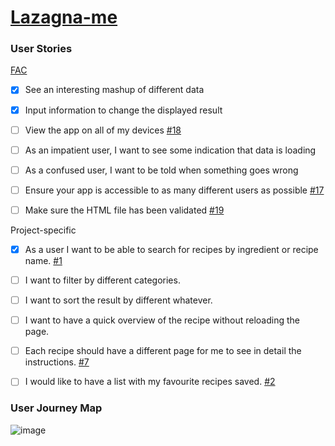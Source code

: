 # [Lazagna-me](https://fac25.github.io/Week2-HTTP-Patrick-Manoela/)

### User Stories

[FAC](https://learn.foundersandcoders.com/course/syllabus/pre-apprenticeship/http/project/)
- [x] See an interesting mashup of different data 
- [x] Input information to change the displayed result
- [ ] View the app on all of my devices [#18][i18]
- [ ] As an impatient user, I want to see some indication that data is loading
- [ ] As a confused user, I want to be told when something goes wrong
- [ ] Ensure your app is accessible to as many different users as possible [#17][i17]
- [ ] Make sure the HTML file has been validated [#19][i19]


Project-specific
- [x] As a user I want to be able to search for recipes by ingredient or recipe name. [#1][i1]
- [ ] I want to filter by different categories.
- [ ] I want to sort the result by different whatever.
- [ ] I want to have a quick overview of the recipe without reloading the page.
- [ ] Each recipe should have a different page for me to see in detail the instructions. [#7][i7]
- [ ] I would like to have a list with my favourite recipes saved. [#2][i2]



### User Journey Map

![image](https://user-images.githubusercontent.com/53922624/173671284-c7fde95d-92c9-404d-9b02-80df14d010c6.png)


<!-- Issue references -->
[i1]: https://github.com/fac25/Week2-HTTP-Patrick-Manoela/pull/1
[i2]: https://github.com/fac25/Week2-HTTP-Patrick-Manoela/issues/2
[i7]: https://github.com/fac25/Week2-HTTP-Patrick-Manoela/issues/7
[i17]: https://github.com/fac25/Week2-HTTP-Patrick-Manoela/issues/17
[i18]: https://github.com/fac25/Week2-HTTP-Patrick-Manoela/issues/18
[i19]: https://github.com/fac25/Week2-HTTP-Patrick-Manoela/issues/19
